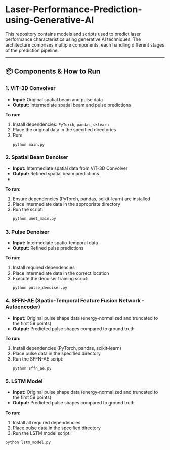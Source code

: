 # Laser-Performance-Prediction-using-Generative-AI

This repository contains models and scripts used to predict laser performance characteristics using generative AI techniques. The architecture comprises multiple components, each handling different stages of the prediction pipeline.

---

## 📦 Components & How to Run

### 1. ViT-3D Convolver
- **Input:** Original spatial beam and pulse data  
- **Output:** Intermediate spatial beam and pulse predictions  

**To run:**
1. Install dependencies: `PyTorch`, `pandas`, `sklearn`
2. Place the original data in the specified directories
3. Run:  
   ```bash
   python main.py

### 2. Spatial Beam Denoiser
- **Input:** Intermediate spatial data from ViT-3D Convolver
- **Output:** Refined spatial beam predictions
- 
**To run:**
1. Ensure dependencies (PyTorch, pandas, scikit-learn) are installed
2. Place intermediate data in the appropriate directory
3. Run the script:
   ```bash
   python unet_main.py

### 3. Pulse Denoiser
- **Input:** Intermediate spatio-temporal data
- **Output:** Refined pulse predictions

**To run:**
1. Install required dependencies
2. Place intermediate data in the correct location
3. Execute the denoiser training script:
   ```bash
   python pulse_denoiser.py

### 4. SFFN-AE (Spatio-Temporal Feature Fusion Network - Autoencoder)
- **Input:** Original pulse shape data (energy-normalized and truncated to the first 59 points)
- **Output:** Predicted pulse shapes compared to ground truth

**To run:**
1. Install dependencies (PyTorch, pandas, scikit-learn)
2. Place pulse data in the specified directory
3. Run the SFFN-AE script:
   ```bash
   python sffn_ae.py

### 5. LSTM Model
- **Input:** Original pulse shape data (energy-normalized and truncated to the first 59 points)
- **Output:** Predicted pulse shapes compared to ground truth

**To run:**
1. Install all required dependencies
2. Place pulse data in the specified directory
3. Run the LSTM model script:
 ```bash
 python lstm_model.py
